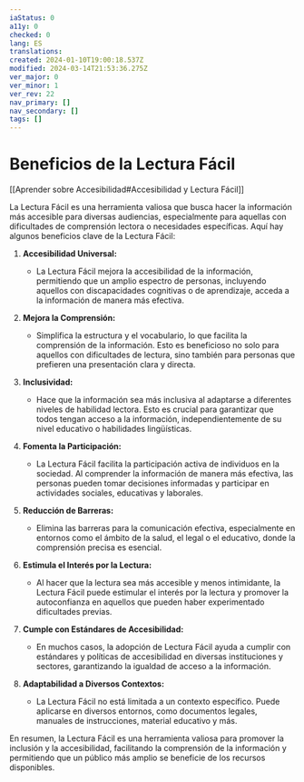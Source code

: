 ```yaml
---
iaStatus: 0
a11y: 0
checked: 0
lang: ES
translations: 
created: 2024-01-10T19:00:18.537Z
modified: 2024-03-14T21:53:36.275Z
ver_major: 0
ver_minor: 1
ver_rev: 22
nav_primary: []
nav_secondary: []
tags: []
---
```

# Beneficios de la Lectura Fácil

[[Aprender sobre Accesibilidad#Accesibilidad y Lectura Fácil]]

La Lectura Fácil es una herramienta valiosa que busca hacer la información más accesible para diversas audiencias, especialmente para aquellas con dificultades de comprensión lectora o necesidades específicas. Aquí hay algunos beneficios clave de la Lectura Fácil:

1. **Accesibilidad Universal:**
   - La Lectura Fácil mejora la accesibilidad de la información, permitiendo que un amplio espectro de personas, incluyendo aquellos con discapacidades cognitivas o de aprendizaje, acceda a la información de manera más efectiva.

2. **Mejora la Comprensión:**
   - Simplifica la estructura y el vocabulario, lo que facilita la comprensión de la información. Esto es beneficioso no solo para aquellos con dificultades de lectura, sino también para personas que prefieren una presentación clara y directa.

3. **Inclusividad:**
   - Hace que la información sea más inclusiva al adaptarse a diferentes niveles de habilidad lectora. Esto es crucial para garantizar que todos tengan acceso a la información, independientemente de su nivel educativo o habilidades lingüísticas.

4. **Fomenta la Participación:**
   - La Lectura Fácil facilita la participación activa de individuos en la sociedad. Al comprender la información de manera más efectiva, las personas pueden tomar decisiones informadas y participar en actividades sociales, educativas y laborales.

5. **Reducción de Barreras:**
   - Elimina las barreras para la comunicación efectiva, especialmente en entornos como el ámbito de la salud, el legal o el educativo, donde la comprensión precisa es esencial.

6. **Estimula el Interés por la Lectura:**
   - Al hacer que la lectura sea más accesible y menos intimidante, la Lectura Fácil puede estimular el interés por la lectura y promover la autoconfianza en aquellos que pueden haber experimentado dificultades previas.

7. **Cumple con Estándares de Accesibilidad:**
   - En muchos casos, la adopción de Lectura Fácil ayuda a cumplir con estándares y políticas de accesibilidad en diversas instituciones y sectores, garantizando la igualdad de acceso a la información.

8. **Adaptabilidad a Diversos Contextos:**
   - La Lectura Fácil no está limitada a un contexto específico. Puede aplicarse en diversos entornos, como documentos legales, manuales de instrucciones, material educativo y más.

En resumen, la Lectura Fácil es una herramienta valiosa para promover la inclusión y la accesibilidad, facilitando la comprensión de la información y permitiendo que un público más amplio se beneficie de los recursos disponibles.